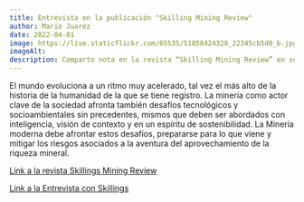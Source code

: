 ```yaml
---
title: Entrevista en la publicación "Skilling Mining Review"
author: Mario Juarez
date: 2022-04-01
image: https://live.staticflickr.com/65535/51858424328_22345cb5d0_b.jpg
imageAlt:
description: Comparto nota en la revista “Skilling Mining Review” en su edición de marzo 2022, con temas de gran interés y actualidad para la actividad minera. “Lo competitivo a través de la administración de recursos y reservas. Interés corporativo vs. Propietarios de recursos y reservas”; “La industria, la competitividad y la paradoja laboral - Los derechos de los trabajadores vs. Automatización”; “Los efectos globales de la falta de profesionales mineros en la industria minera”; “¿Dónde está progresando la minería en la próxima década?”; “¿Cuál es el papel de la innovación y la creatividad en el ámbito de la minería?”
---
```


El mundo evoluciona a un ritmo muy acelerado, tal vez el más alto de la historia de la humanidad de la que se tiene registro. La minería como actor clave de la sociedad afronta también desafíos tecnológicos y socioambientales sin precedentes, mismos que deben ser abordados con inteligencia, visión de contexto y en un espíritu de sostenibilidad. La Minería moderna debe afrontar estos desafíos, prepararse para lo que viene y mitigar los riesgos asociados a la aventura del aprovechamiento de la riqueza mineral.

[Link a la revista Skillings Mining Review](https://issuu.com/skillingsminingreview/docs/smr_march_22?fr=sNzFlNTQ2OTQ5ODk)

[Link a la Entrevista con Skillings](https://skillings.net/interview-with-mario-santiago-juarez/)

